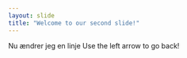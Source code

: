 ```yaml
---
layout: slide
title: "Welcome to our second slide!"
---
```

Nu ændrer jeg en linje
Use the left arrow to go back!
